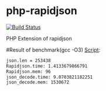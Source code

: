 # php-rapidjson

[![Build Status](https://travis-ci.org/RustJason/php-rapidjson.png?branch=master)](https://travis-ci.org/RustJason/php-rapidjson)

PHP Extension of rapidjson

#Result of benchmark(gcc -O3) [Script](https://github.com/RustJason/php-rapidjson/blob/master/rapidjson.php):
```bash
json.len = 253438
Rapidjson.time: 1.4133679866791
Rapidjson.mem: 96
json_decode.time: 9.0703821182251
json_decode.mem: 1530672
```


